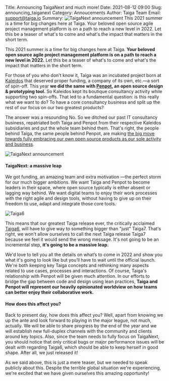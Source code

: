 Title: Announcing TaigaNext and much more!
Date: 2021-08-12 09:00
Slug: announcing_taiganext
Category: Annoucements
Author: Taiga Team
Email: support@taiga.io
Summary: ![TaigaNext announcement](/images/2021-08-12_announcing_taiganext_and_much_more/TaigaNext_announcement_image.jpg) This 2021 summer is a time for big changes here at Taiga. Your beloved open source agile project management platform is on a path to reach a new level in 2022. Let this be a teaser of what's to come and what's the impact that matters in the short term.

This 2021 summer is a time for big changes here at Taiga. **Your beloved open source agile project management platform is on a path to reach a new level in 2022.** Let this be a teaser of what's to come and what's the impact that matters in the short term. 

For those of you who don't know it, Taiga was an incubated project born at [Kaleidos](https://kaleidos.net/) that deserved proper funding, a company of its own, etc.—a sort of spin-off. This year **we did the same with [Penpot](https://penpot.app/), an open source design & prototyping tool.** So Kaleidos kept its boutique consultancy activity while supporting two spin-offs. That led to a fundamental question: is this really what we want to do? To have a core consultancy business and split up the rest of our focus on our two greatest products?

The answer was a resounding No. So we ditched our past IT consultancy business, repatriated both Taiga and Penpot from their respective Kaleidos subsidiaries and put the whole team behind them. That's right, the people behind Taiga, the same people behind Penpot, are making [the big move towards fully embracing our own open source products as our sole activity and business](https://blog.kaleidos.net/Taiga-and-Penpot-lead-our-new-chapter-at-Kaleidos/). 

![TaigaNext announcement](/images/2021-08-12_announcing_taiganext_and_much_more/TaigaNext_announcement_image.jpg)

#### TaigaNext: a massive leap
We got funding, an amazing team and extra motivation —the perfect storm for our much bigger ambitions. We want Taiga and Penpot to become leaders in their space, where open source typically is either absent or lagging way behind. We want digital teams to enjoy their work processes with the right agile and design tools, without having to give up on their freedom to use, adapt and integrate those core tools.

![Taiga6](images/2020-08-announcing_taiganext_and_much_more/taiga6_kanban.png)

This means that our greatest Taiga release ever, the critically acclaimed [Taiga6](https://blog.taiga.io/taiga6-release.html), will have to give way to something bigger than "just" Taiga7. That's right, we won't allow ourselves to call the next Taiga release Taiga7 because we feel it would send the wrong message. It's not going to be an incremental step, **it's going to be a massive leap.**

We'd love to tell you all the details on what’s to come in 2022 and show you what it's going to look like but you’ll have to wait until the official launch. We're both keeping key Taiga concepts and rethinking many aspects related to use cases, processes and interactions. Of course, Taiga's relationship with Penpot will be given much attention. In our efforts to bridge the gap between code and design using lean practices, **Taiga and Penpot will represent our heavily opinionated worldview on how teams can better enjoy their collaborative work.**

#### How does this affect you? 
Back to present day, how does this affect you? Well, apart from knowing we up the ante and look forward to playing in the major league, not much, actually. We will be able to share progress by the end of the year and we will establish new full-duplex channels with the community and clients around key topics. Also, since the team needs to fully focus on TaigaNext, you should notice that only critical bugs or major performance issues will be dealt with regarding Taiga6, which should be able to keep herself in good shape. After all, we just released it!

As we said above, this is just a mere teaser, but we needed to speak publicly about this. Despite the terrible global situation we're experiencing, we're excited that we have given ourselves this amazing opportunity!